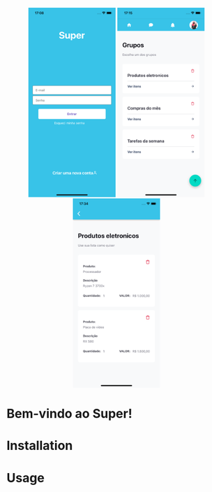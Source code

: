 <p align="center">
  <img src="/src/img/Login.png" width="200" title="Login">
  <img src="/src/img/Grupos.png" width="200" title="Grupos">
  <img src="/src/img/Itens.png" width="200" title="Itens">
</p>

# Bem-vindo ao Super!

# Installation

# Usage
